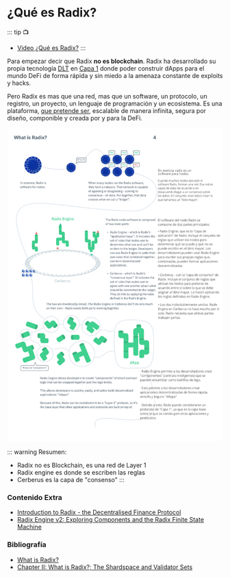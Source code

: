 # ¿Qué es Radix?

::: tip 📺
- [Video ¿Qué es Radix?](https://youtu.be/I3C2vSzcLtg)
:::

Para empezar decir que Radix **no es blockchain**. Radix ha desarrollado su propia tecnología [DLT](/fundamentos/#¿que-es-un-dlt) en [Capa 1](/fundamentos/#¿que-es-capa-1) donde poder construir dApps para el mundo DeFi de forma rápida y sin miedo a la amenaza constante de exploits y hacks.  

Pero Radix es mas que una red, mas que un software, un protocolo, un registro, un proyecto, un lenguaje de programación y un ecosistema. Es una plataforma, [que pretende ser](https://learn.radixdlt.com/article/what-is-the-radix-roadmap), escalable de manera infinita, segura por diseño, componible y creada por y para la DeFi.

![Infografia Radix](./img/Infografia1.png)

::: warning Resumen:
- Radix no es Blockchain, es una red de Layer 1
- Radix engine es donde se escriben las reglas
- Cerberus es la capa de "consenso"
:::

### Contenido Extra
- [Introduction to Radix - the Decentralised Finance Protocol](https://youtu.be/6cDtHjgpCyE)
- [Radix Engine v2: Exploring Components and the Radix Finite State Machine](https://youtu.be/Z5jLiR11gtY)

### Bibliografía
- [What is Radix?](https://learn.radixdlt.com/article/what-is-radix)
- [Chapter II: What is Radix?; The Shardspace and Validator Sets](https://www.radixdlt.com/post/cerberus-infographic-series-chapter-ii)
